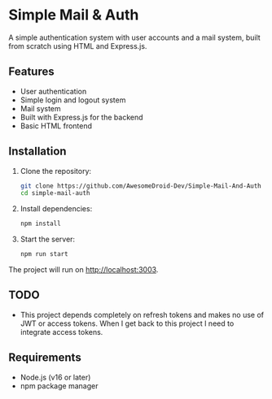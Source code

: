 # Simple Mail & Auth

A simple authentication system with user accounts and a mail system, built from scratch using HTML and Express.js.

## Features

- User authentication
- Simple login and logout system
- Mail system
- Built with Express.js for the backend
- Basic HTML frontend

## Installation

1. Clone the repository:
   ```sh
   git clone https://github.com/AwesomeDroid-Dev/Simple-Mail-And-Auth
   cd simple-mail-auth
   ```

2. Install dependencies:
   ```sh
   npm install
   ```

3. Start the server:
   ```sh
   npm run start
   ```

The project will run on [http://localhost:3003](http://localhost:3003).

## TODO
- This project depends completely on refresh tokens and makes no use of JWT or access tokens. When I get back to this project I need to integrate access tokens.

## Requirements

- Node.js (v16 or later)
- npm package manager
